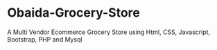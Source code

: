 # Obaida-Grocery-Store
A Multi Vendor Ecommerce Grocery Store using Html, CSS, Javascript, Bootstrap, PHP and Mysql
